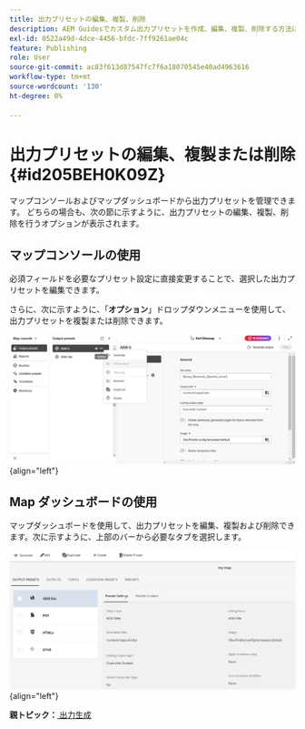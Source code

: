 ```yaml
---
title: 出力プリセットの編集、複製、削除
description: AEM Guidesでカスタム出力プリセットを作成、編集、複製、削除する方法について説明します。
exl-id: 0522a49d-4dce-4456-bfdc-7ff9261ae04c
feature: Publishing
role: User
source-git-commit: ac83f613d87547fc7f6a18070545e40ad4963616
workflow-type: tm+mt
source-wordcount: '130'
ht-degree: 0%

---
```


# 出力プリセットの編集、複製または削除 {#id205BEH0K09Z}

マップコンソールおよびマップダッシュボードから出力プリセットを管理できます。 どちらの場合も、次の節に示すように、出力プリセットの編集、複製、削除を行うオプションが表示されます。

## マップコンソールの使用

必須フィールドを必要なプリセット設定に直接変更することで、選択した出力プリセットを編集できます。

さらに、次に示すように、「**オプション**」ドロップダウンメニューを使用して、出力プリセットを複製または削除できます。


![](images/delete-preset-map-console.png){align="left"}


## Map ダッシュボードの使用

マップダッシュボードを使用して、出力プリセットを編集、複製および削除できます。次に示すように、上部のバーから必要なタブを選択します。

![](images/create-new-preset-map-dashboard-new.png){align="left"}



**親トピック：**&#x200B;[&#x200B; 出力生成 &#x200B;](generate-output.md)
